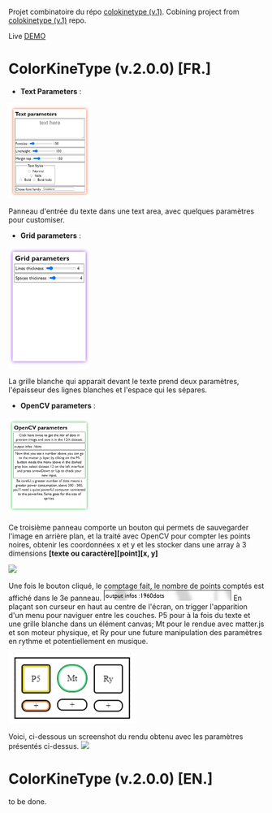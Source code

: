 Projet combinatoire du répo [colokinetype (v.1)](https://github.com/rbottura/colorkinetype).
Cobining project from [colokinetype (v.1)](https://github.com/rbottura/colorkinetype) repo.  

Live [DEMO](https://esad-gv.net/designgraphique/DG5-REN5/Raphael_Bottura/ColorKineType/)

# ColorKineType (v.2.0.0) [FR.]
- **Text Parameters** :  

<img width="32%" src="./doc_img/panel1.png">  
  
Panneau d'entrée du texte dans une text area, avec quelques paramètres pour customiser.   

- **Grid parameters** :  

<img width="32%" src="./doc_img/panel2.png">  

La grille blanche qui apparait devant le texte prend deux paramètres, l'épaisseur des lignes blanches et l'espace qui les sépares.

- **OpenCV parameters** :  

<img width="32%" src="./doc_img/panel3.png">  
 
Ce troisième panneau comporte un bouton qui permets de sauvegarder l'image en arrière plan, et la traité avec OpenCV pour compter les points noires, obtenir les coordonnées x et y et les stocker dans une array à 3 dimensions **[texte ou caractère][point][x, y]**


<img width="100%" src="./doc_img/full_screen.png">


Une fois le bouton cliqué, le comptage fait, le nombre de points comptés est affiché dans le 3e panneau.
<img width="50%" src="./doc_img/count_dots.png">
En plaçant son curseur en haut au centre de l'écran, on trigger l'apparition d'un menu pour naviguer entre les couches. P5 pour à la fois du texte et une grille blanche dans un élément canvas; Mt pour le rendue avec matter.js et son moteur physique, et Ry pour une future manipulation des paramètres en rythme et potentiellement en musique. 

<img width="50%" src="./doc_img/nav_menu.png">  

Voici, ci-dessous un screenshot du rendu obtenu avec les paramètres présentés ci-dessus. 
<img width="100%" src="./doc_img/screen_render.png">



# ColorKineType (v.2.0.0) [EN.]  
to be done.